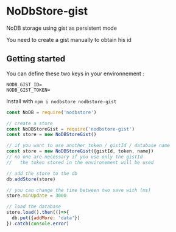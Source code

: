 # NoDbStore-gist

NoDB storage using gist as persistent mode

You need to create a gist manually to obtain his id

## Getting started
You can define these two keys in your environnement :
```
NODB_GIST_ID=
NODB_GIST_TOKEN=
```

Install with `npm i nodbstore nodbstore-gist`

```js
const NoDB = require('nodbstore')

// create a store
const NoDBStoreGist = require('nodbstore-gist')
const store = new NoDBStoreGist()

// if you want to use another token / gistId / database name
const store = new NoDBStoreGist({gistId, token, name})
// no one are necessary if you use only the gistId 
//   the token stored in the environement will be used

// add the store to the db
db.addStore(store)

// you can change the time between two save with (ms)
store.minUpdate = 3000

// load the database
store.load().then(()=>{
  db.put({addMore: 'data'})
}).catch(console.error)
```